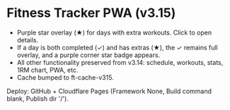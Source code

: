 # Fitness Tracker PWA (v3.15)

- Purple star overlay (★) for days with extra workouts. Click to open details.
- If a day is both completed (✓) and has extras (★), the ✓ remains full overlay, and a purple corner star badge appears.
- All other functionality preserved from v3.14: schedule, workouts, stats, 1RM chart, PWA, etc.
- Cache bumped to ft-cache-v315.

Deploy: GitHub + Cloudflare Pages (Framework None, Build command blank, Publish dir '/').
